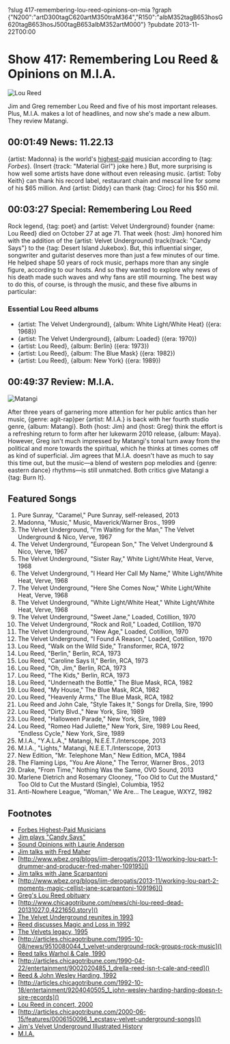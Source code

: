 ?slug 417-remembering-lou-reed-opinions-on-mia
?graph {"N200":"artD300tagC620artM350traM364","R150":"albM352tagB653hosG620tagB653hosJ500tagB653albM352artM000"}
?pubdate 2013-11-22T00:00

# Show 417: Remembering Lou Reed & Opinions on M.I.A.

![Lou Reed](http://static.soundopinions.org/images/2013/loureed.jpg)

Jim and Greg remember Lou Reed and five of his most important releases. Plus, M.I.A. makes a lot of headlines, and now she's made a new album. They review Matangi.

## 00:01:49 News: 11.22.13
{artist: Madonna} is the world's [highest-paid](http://www.forbes.com/sites/zackomalleygreenburg/2013/11/19/the-worlds-highest-paid-musicians-2013/) musician according to {tag: *Forbes*}. (Insert {track: "Material Girl"} joke here.) But, more surprising is how well some artists have done without even releasing music. {artist: Toby Keith} can thank his record label, restaurant chain and mescal line for some of his $65 million. And {artist: Diddy} can thank {tag: Ciroc} for his $50 mil.

## 00:03:27 Special: Remembering Lou Reed
Rock legend, {tag: poet} and {artist: Velvet Underground} founder {name: Lou Reed} died on October 27 at age 71. That week {host: Jim} honored him with the addition of the {artist: Velvet Underground} track{track:  "Candy Says"} to the {tag: Desert Island Jukebox}. But, this influential singer, songwriter and guitarist deserves more than just a few minutes of our time. He helped shape 50 years of rock music, perhaps more than any single figure, according to our hosts. And so they wanted to explore why news of his death made such waves and why fans are still mourning. The best way to do this, of course, is through the music, and these five albums in particular: 

### Essential Lou Reed albums

- {artist: The Velvet Underground}, {album: White Light/White Heat} ({era: 1968})
- {artist: The Velvet Underground}, {album: Loaded} ({era: 1970})
- {artist: Lou Reed}, {album: Berlin} ({era: 1973})
- {artist: Lou Reed}, {album: The Blue Mask} ({era: 1982})
- {artist: Lou Reed}, {album: New York} ({era: 1989})

## 00:49:37 Review: M.I.A.
![Matangi](http://is5.mzstatic.com/image/thumb/Music4/v4/67/fe/38/67fe38ea-239c-9754-e298-1643891a3cb0/UMG_cvrart_00602537569014_01_RGB72_1500x1500_13UAEIM09178.jpg/600x600bb-85.jpg "14677454/728776031")

 After three years of garnering more attention for her public antics than her music, {genre: agit-rap}per {artist: M.I.A.} is back with her fourth studio genre, {album: Matangi}. Both {host: Jim} and {host: Greg} think the effort is a refreshing return to form after her lukewarm 2010 release, {album: Maya}. However, Greg isn't much impressed by Matangi's tonal turn away from the political and more towards the spiritual, which he thinks at times comes off as kind of superficial. Jim agrees that M.I.A. doesn't have as much to say this time out, but the music—a blend of western pop melodies and {genre: eastern dance} rhythms—is still unmatched. Both critics give Matangi a {tag: Burn It}.

## Featured Songs
1. Pure Sunray, "Caramel," Pure Sunray, self-released, 2013
1. Madonna, "Music," Music, Maverick/Warner Bros., 1999
1. The Velvet Underground, "I'm Waiting for the Man," The Velvet Underground & Nico, Verve, 1967
1. The Velvet Underground, "European Son," The Velvet Underground & Nico, Verve, 1967
1. The Velvet Underground, "Sister Ray," White Light/White Heat, Verve, 1968
1. The Velvet Underground, "I Heard Her Call My Name," White Light/White Heat, Verve, 1968
1. The Velvet Underground, "Here She Comes Now," White Light/White Heat, Verve, 1968
1. The Velvet Underground, "White Light/White Heat," White Light/White Heat, Verve, 1968
1. The Velvet Underground, "Sweet Jane," Loaded, Cotillion, 1970
1. The Velvet Underground, "Rock and Roll," Loaded, Cotillion, 1970
1. The Velvet Underground, "New Age," Loaded, Cotillion, 1970
1. The Velvet Underground, "I Found A Reason," Loaded, Cotillion, 1970
1. Lou Reed, "Walk on the Wild Side," Transformer, RCA, 1972
1. Lou Reed, "Berlin," Berlin, RCA, 1973
1. Lou Reed, "Caroline Says II," Berlin, RCA, 1973
1. Lou Reed, "Oh, Jim," Berlin, RCA, 1973
1. Lou Reed, "The Kids," Berlin, RCA, 1973
1. Lou Reed, "Underneath the Bottle," The Blue Mask, RCA, 1982
1. Lou Reed, "My House," The Blue Mask, RCA, 1982
1. Lou Reed, "Heavenly Arms," The Blue Mask, RCA, 1982
1. Lou Reed and John Cale, "Style Takes It," Songs for Drella, Sire, 1990
1. Lou Reed, "Dirty Blvd.," New York, Sire, 1989
1. Lou Reed, "Halloween Parade," New York, Sire, 1989
1. Lou Reed, "Romeo Had Juliette," New York, Sire, 1989
Lou Reed, "Endless Cycle," New York, Sire, 1989
1. M.I.A., "Y.A.L.A.," Matangi, N.E.E.T./Interscope, 2013
1. M.I.A., "Lights," Matangi, N.E.E.T./Interscope, 2013
1. New Edition, "Mr. Telephone Man," New Edition, MCA, 1984
1. The Flaming Lips, "You Are Alone," The Terror, Warner Bros., 2013
1. Drake, "From Time," Nothing Was the Same, OVO Sound, 2013
1. Marlene Dietrich and Rosemary Clooney, "Too Old to Cut the Mustard," Too Old to Cut the Mustard (Single), Columbia, 1952
1. Anti-Nowhere League, "Woman," We Are… The League, WXYZ, 1982

## Footnotes
- [Forbes Highest-Paid Musicians](http://www.forbes.com/sites/zackomalleygreenburg/2013/11/19/the-worlds-highest-paid-musicians-2013/)
- [Jim plays "Candy Says"](http://dev.soundopinions.org/show/414/dij/jim)
- [Sound Opinions with Laurie Anderson](http://dev.soundopinions.org/show/127)
- [Jim talks with Fred Maher]()
- [http://www.wbez.org/blogs/jim-derogatis/2013-11/working-lou-part-1-drummer-and-producer-fred-maher-109195]()
- [Jim talks with Jane Scarpantoni]()
- [http://www.wbez.org/blogs/jim-derogatis/2013-11/working-lou-part-2-moments-magic-cellist-jane-scarpantoni-109196]()
- [Greg's Lou Reed obituary]()
- [http://www.chicagotribune.com/news/chi-lou-reed-dead-20131027,0,4221650.story]()
- [The Velvet Underground reunites in 1993](http://articles.chicagotribune.com/1993-11-21/entertainment/9311210063_1_cale-sterling-morrison-velvets)
- [Reed discusses Magic and Loss in 1992](http://articles.chicagotribune.com/2013-10-27/news/chi-lou-reed-interview-20131027_1_lou-reed-rock-first-album)
- [The Velvets legacy, 1995]()
- [http://articles.chicagotribune.com/1995-10-08/news/9510080044_1_velvet-underground-rock-groups-rock-music]()
- [Reed talks Warhol & Cale, 1990]()
- [http://articles.chicagotribune.com/1990-04-22/entertainment/9002020485_1_drella-reed-isn-t-cale-and-reed]()
- [Reed & John Wesley Harding, 1992]()
- [http://articles.chicagotribune.com/1992-10-18/entertainment/9204040505_1_john-wesley-harding-harding-doesn-t-sire-records]()
- [Lou Reed in concert, 2000]()
- [http://articles.chicagotribune.com/2000-06-15/features/0006150096_1_ecstasy-velvet-underground-songs]()
- [Jim's Velvet Underground Illustrated History](http://static.soundopinions.org/images/2013/VelvetsEssay.pdf)
- [M.I.A.](http://miauniverse.tumblr.com/)
